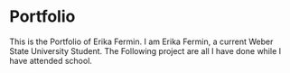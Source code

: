 # Portfolio
This is the Portfolio of Erika Fermin. I am Erika Fermin, a current Weber State University Student. The Following project are all I have done while I have attended school.
